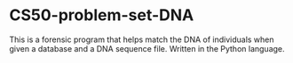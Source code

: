 # CS50-problem-set-DNA
This is a forensic program that helps match the DNA of individuals when given a database and a DNA sequence file.
Written in the Python language.

